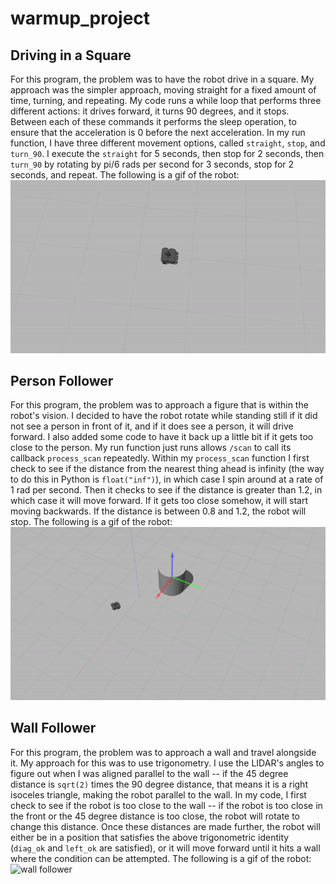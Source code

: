 # warmup_project


## Driving in a Square
For this program, the problem was to have the robot drive in a square. My approach was the simpler approach, moving straight for a fixed amount of time, turning, and repeating. My code runs a while loop that performs three different actions: it drives forward, it turns 90 degrees, and it stops. Between each of these commands it performs the sleep operation, to ensure that the acceleration is 0 before the next acceleration.
In my run function, I have three different movement options, called `straight`, `stop`, and `turn_90`. I execute the `straight` for 5 seconds, then stop for 2 seconds, then `turn_90` by rotating by pi/6 rads per second for 3 seconds, stop for 2 seconds, and repeat.
The following is a gif of the robot:
![driving in a square][square]

## Person Follower
For this program, the problem was to approach a figure that is within the robot's vision. I decided to have the robot rotate while standing still if it did not see a person in front of it, and if it does see a person, it will drive forward. I also added some code to have it back up a little bit if it gets too close to the person.
My run function just runs allows `/scan` to call its callback `process_scan` repeatedly. Within my `process_scan` function I first check to see if the distance from the nearest thing ahead is infinity (the way to do this in Python is `float("inf")`), in which case I spin around at a rate of 1 rad per second. Then it checks to see if the distance is greater than 1.2, in which case it will move forward. If it gets too close somehow, it will start moving backwards. If the distance is between 0.8 and 1.2, the robot will stop.
The following is a gif of the robot:
![person follower][person]

## Wall Follower
For this program, the problem was to approach a wall and travel alongside it. My approach for this was to use trigonometry. I use the LIDAR's angles to figure out when I was aligned parallel to the wall -- if the 45 degree distance is `sqrt(2)` times the 90 degree distance, that means it is a right isoceles triangle, making the robot parallel to the wall.
In my code, I first check to see if the robot is too close to the wall -- if the robot is too close in the front or the 45 degree distance is too close, the robot will rotate to change this distance. Once these distances are made further, the robot will either be in a position that satisfies the above trigonometric identity (`diag_ok` and `left_ok` are satisfied), or it will move forward until it hits a wall where the condition can be attempted.
The following is a gif of the robot:
![wall follower][wall]


[square]: ./gifs/drive_square.gif
[person]: ./gifs/person_follower.gif
[wall]: ./gifs/wall_follower.gif
<!-- 
ffmpeg -i person_follower.mp4 -vf "eq=brightness=0.1,fps=30,scale=800:-1:flags=lanczos,split[s0][s1];[s0]palettegen[p];[s1][p]paletteuse" -loop 0 person_follower.gif
 -->